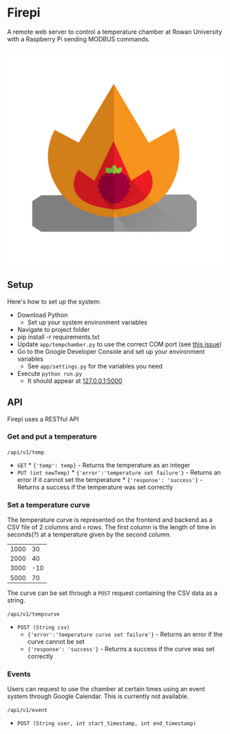 # Firepi
A remote web server to control a temperature chamber at Rowan University with a Raspberry Pi sending MODBUS commands.

<img src='https://raw.githubusercontent.com/chrisfrederickson/firepi/d8cfa8fc3daff048400c6c3462dc2ae7ec14d37b/iconography/firepi.png'/>

## Setup
Here's how to set up the system:

* Download Python
    * Set up your system environment variables
* Navigate to project folder
* pip install -r requirements.txt
* Update `app/tempchamber.py` to use the correct COM port (see <a href='https://github.com/chrisfrederickson/firepi/issues/20'>this issue</a>)
* Go to the Google Developer Console and set up your environment variables
    * See `app/settings.py` for the variables you need 
* Execute `python run.py`
    * It should appear at <a href='http://127.0.0.1:5000'>127.0.0.1:5000</a> 

## API
Firepi uses a RESTful API

### Get and put a temperature

`/api/v1/temp`

* `GET`
      * `{'temp': temp}` - Returns the temperature as an integer 
* `PUT (int newTemp)`
      * `{'error':'temperature set failure'}` - Returns an error if it cannot set the temperature
      * `{'response': 'success'}` - Returns a success if the temperature was set correctly

### Set a temperature curve
The temperature curve is represented on the frontend and backend as a CSV file of 2 columns and `n` rows. The first column is the length of time in seconds(?) at a temperature given by the second column.

|     |     |
| --- | --- |
| 1000 | 30 |
| 2000 | 40 |
| 3000 | -10 |
| 5000 | 70 |

The curve can be set through a `POST` request containing the CSV data as a string.

`/api/v1/tempcurve`
* `POST (String csv)`
     * `{'error':'temperature curve set failure'}` - Returns an error if the curve cannot be set
     * `{'response': 'success'}` - Returns a success if the curve was set correctly

### Events
Users can request to use the chamber at certain times using an event system through Google Calendar. This is currently not available.

`/api/v1/event`
* `POST (String user, int start_timestamp, int end_timestamp)` 
